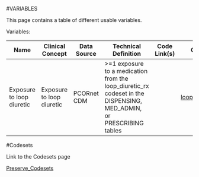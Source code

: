 #VARIABLES

This page contains a table of different usable variables.

Variables:

| Name | Clinical Concept | Data Source | Technical Definition | Code Link(s) | Codeset | Last Updated | Primary Developer | Status | Date Finalized |
|------|------------------|-------------|----------------------|--------------|---------|--------------|-------------------|--------|----------------|
| Exposure to loop diuretic | Exposure to loop diuretic | PCORnet CDM | >=1 exposure to a medication from the loop_diuretic_rx codeset in the DISPENSING, MED_ADMIN, or PRESCRIBING tables | | [loop_diuretic_rx](drug/loop_diuretic_rx.csv) | 2021-12 | Amy Goodwin Davies | | |


#Codesets

Link to the Codesets page

[Preserve_Codesets](https://preserve-coordinating-center.github.io/preserve_codesets/)

